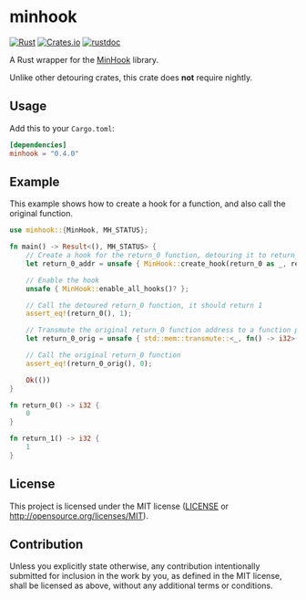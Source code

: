 # minhook

[![Rust](https://github.com/Jakobzs/minhook/actions/workflows/rust.yml/badge.svg)](https://github.com/Jakobzs/minhook/actions/workflows/rust.yml)
[![Crates.io](https://img.shields.io/crates/v/minhook)](https://crates.io/crates/minhook)
[![rustdoc](https://img.shields.io/badge/docs-rustdoc-brightgreen)](https://docs.rs/minhook)

A Rust wrapper for the [MinHook](https://github.com/TsudaKageyu/minhook) library.

Unlike other detouring crates, this crate does **not** require nightly. 

## Usage

Add this to your `Cargo.toml`:

```toml
[dependencies]
minhook = "0.4.0"
```

## Example

This example shows how to create a hook for a function, and also call the original function.

```rust
use minhook::{MinHook, MH_STATUS};

fn main() -> Result<(), MH_STATUS> {
    // Create a hook for the return_0 function, detouring it to return_1
    let return_0_addr = unsafe { MinHook::create_hook(return_0 as _, return_1 as _)? };

    // Enable the hook
    unsafe { MinHook::enable_all_hooks()? };

    // Call the detoured return_0 function, it should return 1
    assert_eq!(return_0(), 1);

    // Transmute the original return_0 function address to a function pointer
    let return_0_orig = unsafe { std::mem::transmute::<_, fn() -> i32>(return_0_addr) };

    // Call the original return_0 function
    assert_eq!(return_0_orig(), 0);

    Ok(())
}

fn return_0() -> i32 {
    0
}

fn return_1() -> i32 {
    1
}
```

## License

This project is licensed under the MIT license ([LICENSE](LICENSE) or http://opensource.org/licenses/MIT).

## Contribution

Unless you explicitly state otherwise, any contribution intentionally submitted for inclusion in the work by you, as defined in the MIT license, shall be licensed as above, without any additional terms or conditions.

